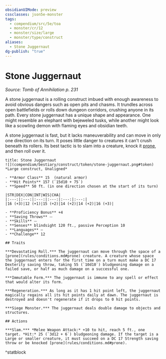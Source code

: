 ```yaml
---
obsidianUIMode: preview
cssclasses: json5e-monster
tags:
  - compendium/src/5e/toa
  - monster/cr/12
  - monster/size/large
  - monster/type/construct
aliases:
  - Stone Juggernaut
dg-publish: "true"
---
```

# Stone Juggernaut
*Source: Tomb of Annihilation p. 231*  

A stone juggernaut is a rolling construct imbued with enough awareness to avoid obvious dangers such as open pits and chasms. It trundles across open battlefields or rolls down dungeon corridors, crushing anyone in its path. Every stone juggernaut has a unique shape and appearance. One might resemble an elephant with bejeweled tusks, while another might look like a scowling demon with flaming eyes and obsidian teeth.

A stone juggernaut is fast, but it lacks maneuverability and can move in only one direction on its turn. It poses little danger to creatures it can't crush beneath its rollers. Its best tactic is to slam into a creature, knock it [prone](rules/conditions.md#prone), and then roll over it.

```ad-statblock
title: Stone Juggernaut
![](compendium/bestiary/construct/token/stone-juggernaut.png#token)
*Large construct, Unaligned*

- **Armor Class** 15  (natural armor)
- **Hit Points** 157 (`15d10 + 75`)
- **Speed** 50 ft. (in one direction chosen at the start of its turn)

|STR|DEX|CON|INT|WIS|CHA|
|:---:|:---:|:---:|:---:|:---:|:---:|
|16 (+3)|12 (+1)|15 (+2)|14 (+2)|14 (+2)|16 (+3)|

- **Proficiency Bonus** +4
- **Saving Throws** ⏤
- **Skills** ⏤
- **Senses** blindsight 120 ft., passive Perception 10
- **Languages** —
- **Challenge** 12

## Traits

***Devastating Roll.*** The juggernaut can move through the space of a [prone](rules/conditions.md#prone) creature. A creature whose space the juggernaut enters for the first time on a turn must make a DC 17 Dexterity saving throw, taking 55 (`10d10`) bludgeoning damage on a failed save, or half as much damage on a successful one.

***Immutable Form.*** The juggernaut is immune to any spell or effect that would alter its form.

***Regeneration.*** As long as it has 1 hit point left, the juggernaut magically regains all its hit points daily at dawn. The juggernaut is destroyed and doesn't regenerate if it drops to 0 hit points.

***Siege Monster.*** The juggernaut deals double damage to objects and structures.

## Actions

***Slam.*** *Melee Weapon Attack:* +10 to hit, reach 5 ft., one target. *Hit:* 25 (`3d12 + 6`) bludgeoning damage. If the target is a Large or smaller creature, it must succeed on a DC 17 Strength saving throw or be knocked [prone](rules/conditions.md#prone).
```
^statblock